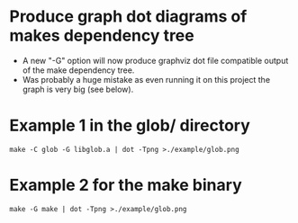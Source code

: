 # Produce graph dot diagrams of makes dependency tree
* A new "-G" option will now produce graphviz dot file compatible output of the make dependency tree.
* Was probably a huge mistake as even running it on this project the graph is very big (see below).

# Example 1 in the glob/ directory
```
make -C glob -G libglob.a | dot -Tpng >./example/glob.png
```
# Example 2 for the make binary
```
make -G make | dot -Tpng >./example/glob.png
```
